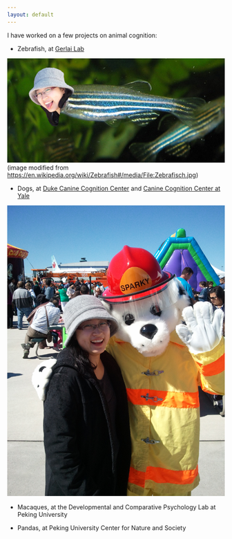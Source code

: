 ```yaml
---
layout: default
---
```


I have worked on a few projects on animal cognition:

* Zebrafish, at [Gerlai Lab](https://www.utm.utoronto.ca/gerlai-lab/home)

![](/assets/img/zebrafish.jpg)
(image modified from <https://en.wikipedia.org/wiki/Zebrafish#/media/File:Zebrafisch.jpg>)

* Dogs, at [Duke Canine Cognition Center](https://evolutionaryanthropology.duke.edu/research/dogs) and [Canine Cognition Center at Yale](https://doglab.yale.edu/)

![](/assets/img/dog.jpg)

* Macaques, at the Developmental and Comparative Psychology Lab at Peking University

* Pandas, at Peking University Center for Nature and Society
